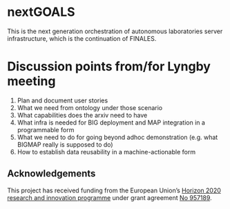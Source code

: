 # nextGOALS
This is the next generation orchestration of autonomous laboratories server infrastructure, which is the continuation of FINALES.

# Discussion points from/for Lyngby meeting

 
1. Plan and document user stories
2. What we need from ontology under those scenario
3. What capabilities does the arxiv need to have
4. What infra is needed for BIG deployment and MAP integration in a programmable form
5. What we need to do for going beyond adhoc demonstration (e.g. what BIGMAP really is supposed to do)
6. How to establish data reusability in a machine-actionable form


## Acknowledgements

This project has received funding from the European Union’s [Horizon 2020 research and innovation programme](https://ec.europa.eu/programmes/horizon2020/en) under grant agreement [No 957189](https://cordis.europa.eu/project/id/957189).

